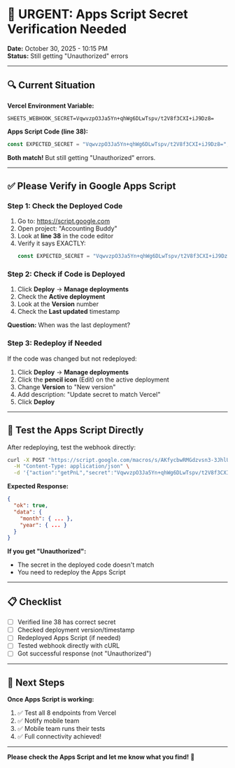 # 🚨 URGENT: Apps Script Secret Verification Needed

**Date:** October 30, 2025 - 10:15 PM  
**Status:** Still getting "Unauthorized" errors

---

## 🔍 **Current Situation**

**Vercel Environment Variable:**
```
SHEETS_WEBHOOK_SECRET=VqwvzpO3Ja5Yn+qhWg6DLwTspv/t2V8f3CXI+iJ9Dz8=
```

**Apps Script Code (line 38):**
```javascript
const EXPECTED_SECRET = "VqwvzpO3Ja5Yn+qhWg6DLwTspv/t2V8f3CXI+iJ9Dz8=";
```

**Both match!** But still getting "Unauthorized" errors.

---

## ✅ **Please Verify in Google Apps Script**

### **Step 1: Check the Deployed Code**

1. Go to: https://script.google.com
2. Open project: "Accounting Buddy"
3. Look at **line 38** in the code editor
4. Verify it says EXACTLY:
   ```javascript
   const EXPECTED_SECRET = "VqwvzpO3Ja5Yn+qhWg6DLwTspv/t2V8f3CXI+iJ9Dz8=";
   ```

### **Step 2: Check if Code is Deployed**

1. Click **Deploy** → **Manage deployments**
2. Check the **Active deployment**
3. Look at the **Version** number
4. Check the **Last updated** timestamp

**Question:** When was the last deployment?

### **Step 3: Redeploy if Needed**

If the code was changed but not redeployed:

1. Click **Deploy** → **Manage deployments**
2. Click the **pencil icon** (Edit) on the active deployment
3. Change **Version** to "New version"
4. Add description: "Update secret to match Vercel"
5. Click **Deploy**

---

## 🧪 **Test the Apps Script Directly**

After redeploying, test the webhook directly:

```bash
curl -X POST "https://script.google.com/macros/s/AKfycbwRMGdzvsn3-3JhlUA8cVMeX5gySIJzTMJu1hywgPAT2_QiVKj-3KJfFScHhDQwFtKC/exec" \
  -H "Content-Type: application/json" \
  -d '{"action":"getPnL","secret":"VqwvzpO3Ja5Yn+qhWg6DLwTspv/t2V8f3CXI+iJ9Dz8="}'
```

**Expected Response:**
```json
{
  "ok": true,
  "data": {
    "month": { ... },
    "year": { ... }
  }
}
```

**If you get "Unauthorized":**
- The secret in the deployed code doesn't match
- You need to redeploy the Apps Script

---

## 📋 **Checklist**

- [ ] Verified line 38 has correct secret
- [ ] Checked deployment version/timestamp
- [ ] Redeployed Apps Script (if needed)
- [ ] Tested webhook directly with cURL
- [ ] Got successful response (not "Unauthorized")

---

## 🎯 **Next Steps**

**Once Apps Script is working:**
1. ✅ Test all 8 endpoints from Vercel
2. ✅ Notify mobile team
3. ✅ Mobile team runs their tests
4. ✅ Full connectivity achieved!

---

**Please check the Apps Script and let me know what you find!** 🚀


